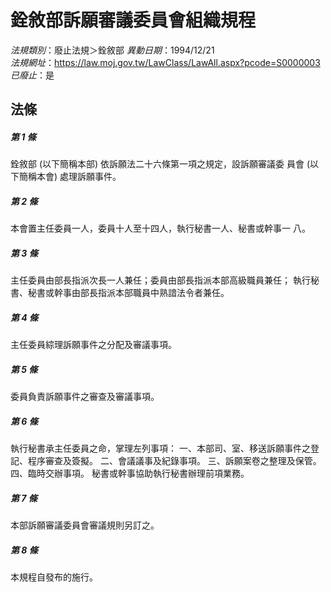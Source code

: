 # 銓敘部訴願審議委員會組織規程

*法規類別*：廢止法規＞銓敘部
*異動日期*：1994/12/21  
*法規網址*：https://law.moj.gov.tw/LawClass/LawAll.aspx?pcode=S0000003
*已廢止*：是


## 法條
##### 第 1 條
銓敘部 (以下簡稱本部) 依訴願法二十六條第一項之規定，設訴願審議委
員會 (以下簡稱本會) 處理訴願事件。

##### 第 2 條
本會置主任委員一人，委員十人至十四人，執行秘書一人、秘書或幹事一
八。

##### 第 3 條
主任委員由部長指派次長一人兼任；委員由部長指派本部高級職員兼任；
執行秘書、秘書或幹事由部長指派本部職員中熟諳法令者兼任。

##### 第 4 條
主任委員綜理訴願事件之分配及審議事項。

##### 第 5 條
委員負責訴願事件之審查及審議事項。

##### 第 6 條
執行秘書承主任委員之命，掌理左列事項：
一、本部司、室、移送訴願事件之登記、程序審查及簽擬。
二、會議議事及紀錄事項。
三、訴願案卷之整理及保管。
四、臨時交辦事項。
秘書或幹事協助執行秘書辦理前項業務。


##### 第 7 條
本部訴願審議委員會審議規則另訂之。

##### 第 8 條
本規程自發布的施行。


